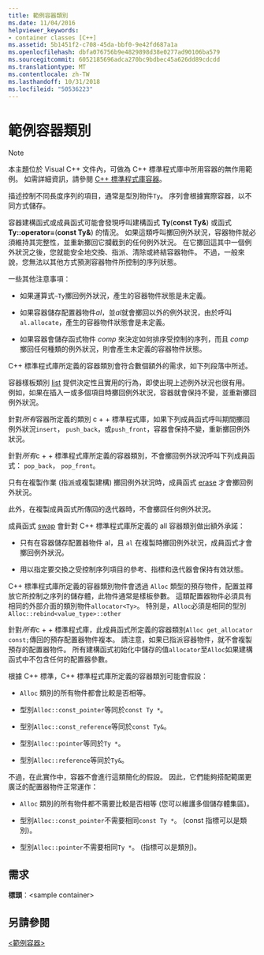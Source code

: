 ```yaml
---
title: 範例容器類別
ms.date: 11/04/2016
helpviewer_keywords:
- container classes [C++]
ms.assetid: 5b1451f2-c708-45da-bbf0-9e42fd687a1a
ms.openlocfilehash: dbfa076756b9e4829898d38e0277ad90106ba579
ms.sourcegitcommit: 6052185696adca270bc9bdbec45a626dd89cdcdd
ms.translationtype: MT
ms.contentlocale: zh-TW
ms.lasthandoff: 10/31/2018
ms.locfileid: "50536223"
---
```

# <a name="sample-container-class"></a>範例容器類別

> [!NOTE]
> 本主題位於 Visual C++ 文件內，可做為 C++ 標準程式庫中所用容器的無作用範例。 如需詳細資訊，請參閱 [C++ 標準程式庫容器](../standard-library/stl-containers.md)。

描述控制不同長度序列的項目，通常是型別物件`Ty`。 序列會根據實際容器，以不同方式儲存。

容器建構函式或成員函式可能會發現呼叫建構函式 **Ty**(**const Ty&**) 或函式 **Ty::operator=**(**const Ty&**) 的情況。 如果這類呼叫擲回例外狀況，容器物件就必須維持其完整性，並重新擲回它攔截到的任何例外狀況。 在它擲回這其中一個例外狀況之後，您就能安全地交換、指派、清除或終結容器物件。 不過，一般來說，您無法以其他方式預測容器物件所控制的序列狀態。

一些其他注意事項：

- 如果運算式`~Ty`擲回例外狀況，產生的容器物件狀態是未定義。

- 如果容器儲存配置器物件*al*，並*al*就會擲回以外的例外狀況，由於呼叫`al.allocate`，產生的容器物件狀態會是未定義。

- 如果容器會儲存函式物件 *comp* 來決定如何排序受控制的序列，而且 *comp* 擲回任何種類的例外狀況，則會產生未定義的容器物件狀態。

C++ 標準程式庫所定義的容器類別會符合數個額外的需求，如下列段落中所述。

容器樣板類別 [list](../standard-library/list-class.md) 提供決定性且實用的行為，即使出現上述例外狀況也很有用。 例如，如果在插入一或多個項目時擲回例外狀況，容器就會保持不變，並重新擲回例外狀況。

針對*所有*容器所定義的類別 c + + 標準程式庫，如果下列成員函式呼叫期間擲回例外狀況`insert`， `push_back`，或`push_front`，容器會保持不變，重新擲回例外狀況。

針對*所有*c + + 標準程式庫所定義的容器類別，不會擲回例外狀況呼叫下列成員函式： `pop_back`， `pop_front`。

只有在複製作業 (指派或複製建構) 擲回例外狀況時，成員函式 [erase](../standard-library/container-class-erase.md) 才會擲回例外狀況。

此外，在複製成員函式所傳回的迭代器時，不會擲回任何例外狀況。

成員函式 [swap](../standard-library/container-class-swap.md) 會針對 C++ 標準程式庫所定義的 all 容器類別做出額外承諾：

- 只有在容器儲存配置器物件 al，且 `al` 在複製時擲回例外狀況，成員函式才會擲回例外狀況。

- 用以指定要交換之受控制序列項目的參考、指標和迭代器會保持有效狀態。

C++ 標準程式庫所定義的容器類別物件會透過 `Alloc` 類型的預存物件，配置並釋放它所控制之序列的儲存體，此物件通常是樣板參數。 這類配置器物件必須具有相同的外部介面的類別物件`allocator<Ty>`。 特別是，`Alloc`必須是相同的型別 `Alloc::rebind<value_type>::other`

針對*所有*c + + 標準程式庫，此成員函式所定義的容器類別`Alloc get_allocator const;`傳回的預存配置器物件複本。 請注意，如果已指派容器物件，就不會複製預存的配置器物件。 所有建構函式初始化中儲存的值`allocator`至`Alloc`如果建構函式中不包含任何的配置器參數。

根據 C++ 標準，C++ 標準程式庫所定義的容器類別可能會假設：

- `Alloc` 類別的所有物件都會比較是否相等。

- 型別`Alloc::const_pointer`等同於`const Ty *`。

- 型別`Alloc::const_reference`等同於`const Ty&`。

- 型別`Alloc::pointer`等同於`Ty *`。

- 型別`Alloc::reference`等同於`Ty&`。

不過，在此實作中，容器不會進行這類簡化的假設。 因此，它們能夠搭配範圍更廣泛的配置器物件正常運作：

- `Alloc` 類別的所有物件都不需要比較是否相等 (您可以維護多個儲存體集區)。

- 型別`Alloc::const_pointer`不需要相同`const Ty *`。 (const 指標可以是類別)。

- 型別`Alloc::pointer`不需要相同`Ty *`。 (指標可以是類別)。

## <a name="requirements"></a>需求

**標頭**：\<sample container>

## <a name="see-also"></a>另請參閱

[\<範例容器>](../standard-library/sample-container.md)<br/>
